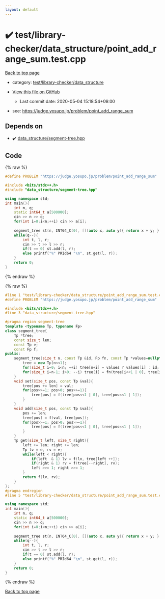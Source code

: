 ```yaml
---
layout: default
---
```


<!-- mathjax config similar to math.stackexchange -->
<script type="text/javascript" async
  src="https://cdnjs.cloudflare.com/ajax/libs/mathjax/2.7.5/MathJax.js?config=TeX-MML-AM_CHTML">
</script>
<script type="text/x-mathjax-config">
  MathJax.Hub.Config({
    TeX: { equationNumbers: { autoNumber: "AMS" }},
    tex2jax: {
      inlineMath: [ ['$','$'] ],
      processEscapes: true
    },
    "HTML-CSS": { matchFontHeight: false },
    displayAlign: "left",
    displayIndent: "2em"
  });
</script>

<script type="text/javascript" src="https://cdnjs.cloudflare.com/ajax/libs/jquery/3.4.1/jquery.min.js"></script>
<script src="https://cdn.jsdelivr.net/npm/jquery-balloon-js@1.1.2/jquery.balloon.min.js" integrity="sha256-ZEYs9VrgAeNuPvs15E39OsyOJaIkXEEt10fzxJ20+2I=" crossorigin="anonymous"></script>
<script type="text/javascript" src="../../../../assets/js/copy-button.js"></script>
<link rel="stylesheet" href="../../../../assets/css/copy-button.css" />


# :heavy_check_mark: test/library-checker/data_structure/point_add_range_sum.test.cpp

<a href="../../../../index.html">Back to top page</a>

* category: <a href="../../../../index.html#c4b8fe8a8231f4c5b6444b288e0b90cd">test/library-checker/data_structure</a>
* <a href="{{ site.github.repository_url }}/blob/master/test/library-checker/data_structure/point_add_range_sum.test.cpp">View this file on GitHub</a>
    - Last commit date: 2020-05-04 15:18:54+09:00


* see: <a href="https://judge.yosupo.jp/problem/point_add_range_sum">https://judge.yosupo.jp/problem/point_add_range_sum</a>


## Depends on

* :heavy_check_mark: <a href="../../../../library/data_structure/segment-tree.hpp.html">data_structure/segment-tree.hpp</a>


## Code

<a id="unbundled"></a>
{% raw %}
```cpp
#define PROBLEM "https://judge.yosupo.jp/problem/point_add_range_sum"

#include <bits/stdc++.h>
#include "data_structure/segment-tree.hpp"

using namespace std;
int main(){
    int n, q;
    static int64_t a[500000];
    cin >> n >> q;
    for(int i=0;i<n;++i) cin >> a[i];
    
    segment_tree st(n, INT64_C(0), [](auto x, auto y){ return x + y; }, a);
    while(q--){
        int t, l, r;
        cin >> t >> l >> r;
        if(t == 0) st.add(l, r);
        else printf("%" PRId64 "\n", st.get(l, r));
    }
    return 0;
}
```
{% endraw %}

<a id="bundled"></a>
{% raw %}
```cpp
#line 1 "test/library-checker/data_structure/point_add_range_sum.test.cpp"
#define PROBLEM "https://judge.yosupo.jp/problem/point_add_range_sum"

#include <bits/stdc++.h>
#line 3 "data_structure/segment-tree.hpp"

#pragma region segment-tree
template <typename Tp, typename Fp>
class segment_tree{
    Tp *tree;
    const size_t len;
    const Tp e;
    const Fp f;
public:
    segment_tree(size_t n, const Tp &id, Fp fn, const Tp *values=nullptr): len(n), e(id), f(fn){
        tree = new Tp[n<<1];
        for(size_t i=0; i<n; ++i) tree[n+i] = values ? values[i] : id;
        for(size_t i=n-1; i>0; --i) tree[i] = fn(tree[i<<1 | 0], tree[i<<1 | 1]);
    }
    void set(size_t pos, const Tp &val){
        tree[pos += len] = val;
        for(pos>>=1; pos>0; pos>>=1){
            tree[pos] = f(tree[pos<<1 | 0], tree[pos<<1 | 1]);
        }
    }
    void add(size_t pos, const Tp &val){
        pos += len;
        tree[pos] = f(val, tree[pos]);
        for(pos>>=1; pos>0; pos>>=1){
            tree[pos] = f(tree[pos<<1 | 0], tree[pos<<1 | 1]);
        }
    }
    Tp get(size_t left, size_t right){
        left += len; right += len;
        Tp lv = e, rv = e;
        while(left < right){
            if(left  & 1) lv = f(lv, tree[left ++]);
            if(right & 1) rv = f(tree[--right], rv);
            left >>= 1; right >>= 1;
        }
        return f(lv, rv);
    }
};
#pragma endregion
#line 5 "test/library-checker/data_structure/point_add_range_sum.test.cpp"

using namespace std;
int main(){
    int n, q;
    static int64_t a[500000];
    cin >> n >> q;
    for(int i=0;i<n;++i) cin >> a[i];
    
    segment_tree st(n, INT64_C(0), [](auto x, auto y){ return x + y; }, a);
    while(q--){
        int t, l, r;
        cin >> t >> l >> r;
        if(t == 0) st.add(l, r);
        else printf("%" PRId64 "\n", st.get(l, r));
    }
    return 0;
}

```
{% endraw %}

<a href="../../../../index.html">Back to top page</a>

